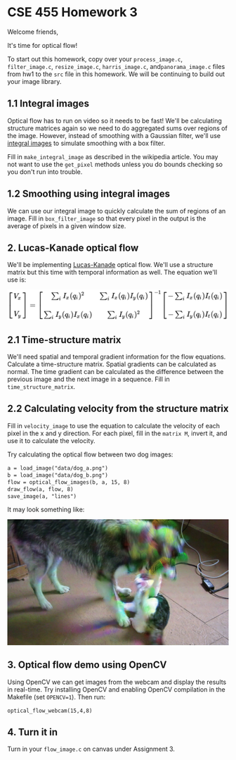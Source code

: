 # CSE 455 Homework 3 #

Welcome friends,

It's time for optical flow!

To start out this homework, copy over your `process_image.c`, `filter_image.c`, `resize_image.c`, `harris_image.c`, and`panorama_image.c` files from hw1 to the `src` file in this homework. We will be continuing to build out your image library.

## 1.1 Integral images ##

Optical flow has to run on video so it needs to be fast! We'll be calculating structure matrices again so we need to do aggregated sums over regions of the image. However, instead of smoothing with a Gaussian filter, we'll use [integral images](https://en.wikipedia.org/wiki/Summed-area_table) to simulate smoothing with a box filter.

Fill in `make_integral_image` as described in the wikipedia article. You may not want to use the `get_pixel` methods unless you do bounds checking so you don't run into trouble.

## 1.2 Smoothing using integral images ##

We can use our integral image to quickly calculate the sum of regions of an image. Fill in `box_filter_image` so that every pixel in the output is the average of pixels in a given window size.

## 2. Lucas-Kanade optical flow ##

We'll be implementing [Lucas-Kanade](https://en.wikipedia.org/wiki/Lucas%E2%80%93Kanade_method) optical flow. We'll use a structure matrix but this time with temporal information as well. The equation we'll use is:

![](figs/flow-eq.png)

## 2.1 Time-structure matrix ##

We'll need spatial and temporal gradient information for the flow equations. Calculate a time-structure matrix. Spatial gradients can be calculated as normal. The time gradient can be calculated as the difference between the previous image and the next image in a sequence. Fill in `time_structure_matrix`.

## 2.2 Calculating velocity from the structure matrix ##

Fill in `velocity_image` to use the equation to calculate the velocity of each pixel in the x and y direction. For each pixel, fill in the `matrix M`, invert it, and use it to calculate the velocity.

Try calculating the optical flow between two dog images:

    a = load_image("data/dog_a.png")
    b = load_image("data/dog_b.png")
    flow = optical_flow_images(b, a, 15, 8)
    draw_flow(a, flow, 8)
    save_image(a, "lines")

It may look something like:

![](figs/lines.jpg)

## 3. Optical flow demo using OpenCV ## 

Using OpenCV we can get images from the webcam and display the results in real-time. Try installing OpenCV and enabling OpenCV compilation in the Makefile (set `OPENCV=1`). Then run:

    optical_flow_webcam(15,4,8)


## 4. Turn it in ##

Turn in your `flow_image.c` on canvas under Assignment 3.

